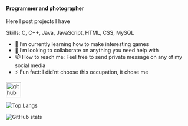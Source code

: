 #### Programmer and photographer
Here I post projects I have 

Skills: C, C++, Java, JavaScript, HTML, CSS, MySQL

- 🌱 I’m currently learning how to make interesting games 
- 👯 I’m looking to collaborate on anything you need help with 
- 📫 How to reach me: Feel free to send private message on any of my social media 
- ⚡ Fun fact: I did˙nt choose this occupation, it chose me 


[<img src='https://cdn.jsdelivr.net/npm/simple-icons@3.0.1/icons/github.svg' alt='github' height='40'>](https://github.com/nurkaje) 

[![Top Langs](https://github-readme-stats.vercel.app/api/top-langs/?username=nurkaje)](https://github.com/anuraghazra/github-readme-stats)

![GitHub stats](https://github-readme-stats.vercel.app/api?username=nurkaje&show_icons=true)  

